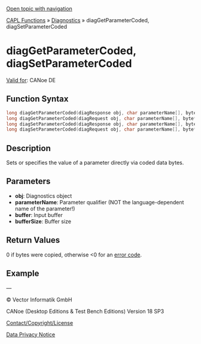 [Open topic with navigation](../../../../../CANoeDEFamily.htm#Topics/CAPLFunctions/Diagnostics/Functions/CAPLfunctionDiagGetParameterCoded.md)

[CAPL Functions](../../CAPLfunctions.md) » [Diagnostics](../CAPLfunctionsDiagnosticsOverview.md) » diagGetParameterCoded, diagSetParameterCoded

# diagGetParameterCoded, diagSetParameterCoded

[Valid for](../../../Shared/FeatureAvailability.md): CANoe DE

## Function Syntax

```c
long diagGetParameterCoded(diagResponse obj, char parameterName[], byte* buffer, dword bufferSize);
long diagGetParameterCoded(diagRequest obj, char parameterName[], byte* buffer, dword bufferSize);
long diagSetParameterCoded(diagResponse obj, char parameterName[], byte* buffer, dword bufferSize);
long diagSetParameterCoded(diagRequest obj, char parameterName[], byte* buffer, dword bufferSize);
```

## Description

Sets or specifies the value of a parameter directly via coded data bytes.

## Parameters

- **obj**: Diagnostics object
- **parameterName**: Parameter qualifier (NOT the language-dependent name of the parameter!)
- **buffer**: Input buffer
- **bufferSize**: Buffer size

## Return Values

0 if bytes were copied, otherwise <0 for an [error code](../CAPLfunctionsDiagnosticsErrorCode.md).

## Example

—

© Vector Informatik GmbH

CANoe (Desktop Editions & Test Bench Editions) Version 18 SP3

[Contact/Copyright/License](../../../Shared/ContactCopyrightLicense.md)

[Data Privacy Notice](https://www.vector.com/int/en/company/get-info/privacy-policy/)